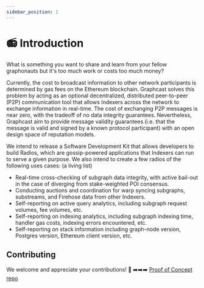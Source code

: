 ```yaml
---
sidebar_position: 1
---
```


# 📻 Introduction

What is something you want to share and learn from your fellow graphonauts but it's too much work or costs too much money? 

Currently, the cost to broadcast information to other network participants is determined by gas fees on the Ethereum blockchain. Graphcast solves this problem by acting as an optional decentralized, distributed peer-to-peer (P2P) communication tool that allows Indexers across the network to exchange information in real-time. The cost of exchanging P2P messages is near zero, with the tradeoff of no data integrity guarantees. Nevertheless, Graphcast aim to provide message validity guarantees (i.e. that the message is valid and signed by a known protocol participant) with an open design space of reputation models.

We intend to release a Software Development Kit that allows developers to build Radios, which are gossip-powered applications that Indexers can run to serve a given purpose. We also intend to create a few radios of the following uses cases: (a living list)
- Real-time cross-checking of subgraph data integrity, with active bail-out in the case of diverging from stake-weighted POI consensus.
- Conducting auctions and coordination for warp syncing subgraphs, substreams, and Firehose data from other Indexers.
- Self-reporting on active query analytics, including subgraph request volumes, fee volumes, etc.
- Self-reporting on indexing analytics, including subgraph indexing time, handler gas costs, indexing errors encountered, etc.
- Self-reporting on stack information including graph-node version, Postgres version, Ethereum client version, etc.

## Contributing

We welcome and appreciate your contributions! 🤝 ➡️➡️➡️ [Proof of Concept repo](https://github.com/graphops/graphcast-poc)

